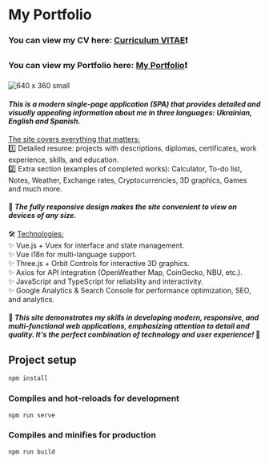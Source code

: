 # My Portfolio #

### You can view my CV here: [Curriculum VITAE](https://zorger27.github.io)❗️ ###
### You can view my Portfolio here: [My Portfolio](https://Zorin.Expert)❗️ ###

![640 x 360 small](https://github.com/Zorger27/CV-Vue/assets/30940416/14ce0ec0-c065-43b3-a449-92c1ca9f6fa0)

#### *This is a modern single-page application (SPA) that provides detailed and visually appealing information about me in three languages: Ukrainian, English and Spanish.* ####

<ins>The site covers everything that matters:</ins> <br>
1️⃣ Detailed resume: projects with descriptions, diplomas, certificates, work experience, skills, and education.<br>
2️⃣ Extra section (examples of completed works): Calculator, To-do list, Notes, Weather, Exchange rates, Cryptocurrencies, 3D graphics, Games and much more.

#### 📱 *The fully responsive design makes the site convenient to view on devices of any size.* ####

🛠️ <ins>Technologies:</ins><br>
✨ Vue.js + Vuex for interface and state management.<br>
✨ Vue i18n for multi-language support.<br>
✨ Three.js + Orbit Controls for interactive 3D graphics.<br>
✨ Axios for API integration (OpenWeather Map, CoinGecko, NBU, etc.).<br>
✨ JavaScript and TypeScript for reliability and interactivity.<br>
✨ Google Analytics & Search Console for performance optimization, SEO, and analytics.

#### 🔗 *This site demonstrates my skills in developing modern, responsive, and multi-functional web applications, emphasizing attention to detail and quality. It's the perfect combination of technology and user experience!* 🌟 ####

## Project setup
```
npm install
```

### Compiles and hot-reloads for development
```
npm run serve
```

### Compiles and minifies for production
```
npm run build
```
